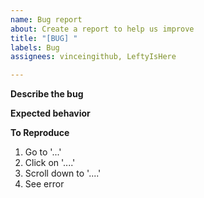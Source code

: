 ```yaml
---
name: Bug report
about: Create a report to help us improve
title: "[BUG] "
labels: Bug
assignees: vinceingithub, LeftyIsHere

---
```


**Describe the bug**
<!A clear and concise description of what the bug is.>

**Expected behavior**
<!A clear and concise description of what you expected to happen.>

**To Reproduce**
<!Steps to reproduce the behavior:>
1. Go to '...'
2. Click on '....'
3. Scroll down to '....'
4. See error
